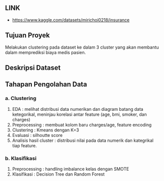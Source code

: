 ## **LINK**
- https://www.kaggle.com/datasets/mirichoi0218/insurance

## **Tujuan Proyek**
Melakukan clustering pada dataset ke dalam 3 cluster yang akan membantu dalam memprediksi biaya medis pasien.

## **Deskripsi Dataset**

## **Tahapan Pengolahan Data**
### **a. Clustering**
1. EDA : melihat distribusi data numerikan dan diagram batang data ketegorikal, meninjau korelasi antar feature (age, bmi, smoker, dan charges)
2. Preprocessing : membuat kolom baru charges/age, feature encoding
3. Clustering : Kmeans dengan K=3
4. Evaluasi : silhoutte score
5. Analisis hasil cluster : distribusi nilai pada data numerik dan kategrikal tiap feature.
### **b. Klasifikasi**
1. Preprocessing : handling imbalance kelas dengan SMOTE
2. Klasifikasi : Decision Tree dan Random Forest
